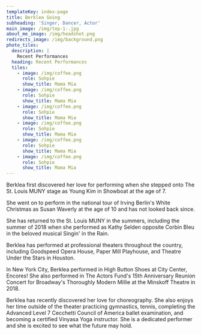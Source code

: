 ```yaml
---
templateKey: index-page
title: Berklea Going
subheading: 'Singer, Dancer, Actor'
main_image: /img/top-1-.jpg
about_me_image: /img/headshot.png
redirects_image: /img/background.png
photo_tiles:
  description: |
    Recent Performances
  heading: Recent Performances
  tiles:
    - image: /img/coffee.png
      role: Sohpie
      show_title: Mama Mia
    - image: /img/coffee.png
      role: Sohpie
      show_title: Mama Mia
    - image: /img/coffee.png
      role: Sohpie
      show_title: Mama Mia
    - image: /img/coffee.png
      role: Sohpie
      show_title: Mama Mia
    - image: /img/coffee.png
      role: Sohpie
      show_title: Mama Mia
    - image: /img/coffee.png
      role: Sohpie
      show_title: Mama Mia
---
```

Berklea first discovered her love for performing when she stepped onto The St. Louis MUNY stage as Young Kim in Showboat at the age of 7.

She went on to perform in the national tour of Irving Berlin's White Christmas as Susan Waverly at the age of 10 and has not looked back since.

She has returned to the St. Louis MUNY in the summers, including the summer of 2018 when she performed as Kathy Selden opposite Corbin Bleu in the beloved musical Singin' in the Rain.

Berklea has performed at professional theaters throughout the country, including Goodspeed Opera House, Paper Mill Playhouse, and Theatre Under the Stars in Houston.

In New York City, Berklea performed in High Button Shoes at City Center, Encores! She also performed in The Actors Fund's 15th Anniversary Reunion Concert for Broadway's Thoroughly Modern Millie at the Minskoff Theatre in 2018.

​Berklea has recently discovered her love for choreography. She also enjoys her time outside of the theater practicing gymnastics, tennis, completing the Advanced Level 7 Cecchetti Council of America ballet examination, and becoming a certified Vinyasa Yoga instructor. She is a dedicated performer and she is excited to see what the future may hold.
